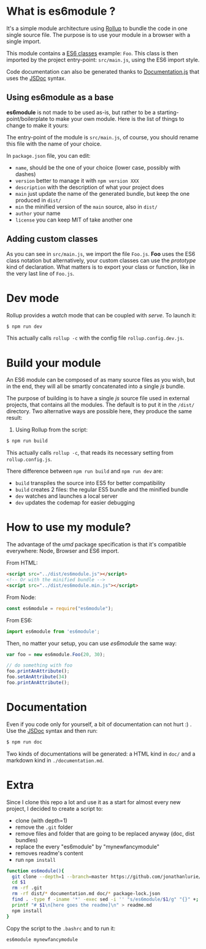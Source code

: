 # What is es6module ?
It's a simple module architecture using [Rollup](http://rollupjs.org) to bundle the code in one single source file. The purpose is to use your module in a browser with a single import.  

This module contains a [ES6 classes](https://developer.mozilla.org/en/docs/Web/JavaScript/Reference/Classes) example: `Foo`. This class is then imported by the project entry-point: `src/main.js`, using the ES6 import style.

Code documentation can also be generated thanks to [Documentation.js](http://documentation.js.org/) that uses the [JSDoc](http://usejsdoc.org/) syntax.

## Using es6module as a base
**es6module** is not made to be used as-is, but rather to be a starting-point/boilerplate to make your own module. Here is the list of things to change to make it yours:

The entry-point of the module is `src/main.js`, of course, you should rename this file with the name of your choice.

In `package.json` file, you can edit:
- `name`, should be the one of your choice (lower case, possibly with dashes)
- `version` better to manage it with `npm version XXX`
- `description` with the description of what your project does
- `main` just update the name of the generated bundle, but keep the one produced in `dist/`
- `min` the minified version of the `main` source, also in `dist/`
- `author` your name
- `license` you can keep MIT of take another one


## Adding custom classes
As you can see in `src/main.js`, we import the file `Foo.js`. **Foo** uses the ES6 class notation but alternatively, your custom classes can use the *prototype* kind of declaration. What matters is to export your class or function, like in the very last line of `Foo.js`.

# Dev mode
Rollup provides a *watch* mode that can be coupled with *serve*. To launch it:
```bash
$ npm run dev
```

This actually calls `rollup -c` with the config file `rollup.config.dev.js`.

# Build your module
An ES6 module can be composed of as many source files as you wish, but in the end, they will all be smartly concatenated into a single *js* bundle.

The purpose of building is to have a single *js* source file used in external projects, that contains all the modules. The default is to put it in the `/dist/` directory.
Two alternative ways are possible here, they produce the same result:

1. Using Rollup from the script:  
```bash
$ npm run build
```
This actually calls `rollup -c`, that reads its necessary setting from `rollup.config.js`.

There difference between `npm run build` and `npm run dev` are:
- `build` transpiles the source into ES5 for better compatibility
- `build` creates 2 files: the regular ES5 bundle and the minified bundle
- `dev` watches and launches a local server
- `dev` updates the codemap for easier debugging

# How to use my module?
The advantage of the *umd* package specification is that it's compatible everywhere: Node, Browser and ES6 import.

From HTML:
```html
<script src="../dist/es6module.js"></script>
<!-- Or with the minified bundle -->
<script src="../dist/es6module.min.js"></script>
```

From Node:
```js
const es6module = require("es6module");
```

From ES6:
```js
import es6module from 'es6module';
```

Then, no matter your setup, you can use *es6module* the same way:
```js
var foo = new es6module.Foo(20, 30);

// do something with foo
foo.printAnAttribute();
foo.setAnAttribute(34)
foo.printAnAttribute();
```

# Documentation
Even if you code only for yourself, a bit of documentation can not hurt :) .  
Use the [JSDoc](http://usejsdoc.org/) syntax and then run:  
```bash
$ npm run doc
```
Two kinds of documentations will be generated: a HTML kind in `doc/` and a markdown kind in `./documentation.md`.

# Extra
Since I clone this repo a lot and use it as a start for almost every new project, I decided to create a script to:
- clone (with depth=1)
- remove the `.git` folder
- remove files and folder that are going to be replaced anyway (doc, dist bundles)
- replace the every "es6module" by "mynewfancymodule"
- removes readme's content
- run `npm install`

```bash
function es6module(){
  git clone --depth=1 --branch=master https://github.com/jonathanlurie/es6module.git  $1
  cd $1
  rm -rf .git
  rm -rf dist/* documentation.md doc/* package-lock.json
  find . -type f -iname '*' -exec sed -i '' "s/es6module/$1/g" "{}" +;
  printf "# $1\n[here goes the readme]\n" > readme.md
  npm install
}
```

Copy the script to the `.bashrc` and to run it:
```bash
es6module mynewfancymodule
```
